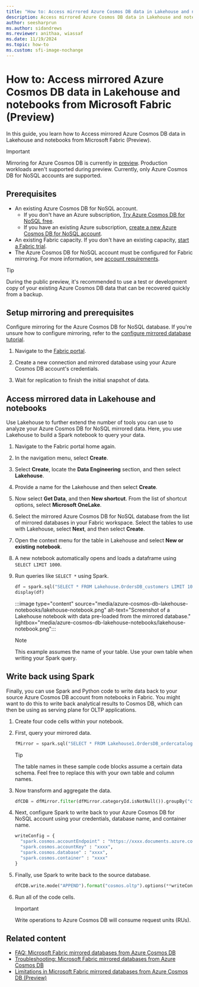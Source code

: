 ```yaml
---
title: "How to: Access mirrored Azure Cosmos DB data in Lakehouse and notebooks from Microsoft Fabric (Preview)"
description: Access mirrored Azure Cosmos DB data in Lakehouse and notebooks from Microsoft Fabric (Preview).
author: seesharprun
ms.author: sidandrews
ms.reviewer: anithaa, wiassaf
ms.date: 11/19/2024
ms.topic: how-to
ms.custom: sfi-image-nochange
---
```


# How to: Access mirrored Azure Cosmos DB data in Lakehouse and notebooks from Microsoft Fabric (Preview)

In this guide, you learn how to Access mirrored Azure Cosmos DB data in Lakehouse and notebooks from Microsoft Fabric (Preview).

> [!IMPORTANT]
> Mirroring for Azure Cosmos DB is currently in [preview](../../fundamentals/preview.md). Production workloads aren't supported during preview. Currently, only Azure Cosmos DB for NoSQL accounts are supported.

## Prerequisites

- An existing Azure Cosmos DB for NoSQL account.
  - If you don't have an Azure subscription, [Try Azure Cosmos DB for NoSQL free](https://cosmos.azure.com/try/).
  - If you have an existing Azure subscription, [create a new Azure Cosmos DB for NoSQL account](/azure/cosmos-db/nosql/quickstart-portal).
- An existing Fabric capacity. If you don't have an existing capacity, [start a Fabric trial](../../fundamentals/fabric-trial.md).
- The Azure Cosmos DB for NoSQL account must be configured for Fabric mirroring. For more information, see [account requirements](azure-cosmos-db-limitations.md#account-and-database-limitations).

> [!TIP]
> During the public preview, it's recommended to use a test or development copy of your existing Azure Cosmos DB data that can be recovered quickly from a backup.

## Setup mirroring and prerequisites

Configure mirroring for the Azure Cosmos DB for NoSQL database. If you're unsure how to configure mirroring, refer to the [configure mirrored database tutorial](azure-cosmos-db-tutorial.md#create-a-mirrored-database).

1. Navigate to the [Fabric portal](https://fabric.microsoft.com/).

1. Create a new connection and mirrored database using your Azure Cosmos DB account's credentials.

1. Wait for replication to finish the initial snapshot of data.

## Access mirrored data in Lakehouse and notebooks

Use Lakehouse to further extend the number of tools you can use to analyze your Azure Cosmos DB for NoSQL mirrored data. Here, you use Lakehouse to build a Spark notebook to query your data.

1. Navigate to the Fabric portal home again.

1. In the navigation menu, select **Create**.

1. Select **Create**, locate the **Data Engineering** section, and then select **Lakehouse**.

1. Provide a name for the Lakehouse and then select **Create**.

1. Now select **Get Data**, and then **New shortcut**. From the list of shortcut options, select **Microsoft OneLake**.

1. Select the mirrored Azure Cosmos DB for NoSQL database from the list of mirrored databases in your Fabric workspace. Select the tables to use with Lakehouse, select **Next**, and then select **Create**.

1. Open the context menu for the table in Lakehouse and select **New or existing notebook**.

1. A new notebook automatically opens and loads a dataframe using `SELECT LIMIT 1000`.

1. Run queries like `SELECT *` using Spark.

    ```python
    df = spark.sql("SELECT * FROM Lakehouse.OrdersDB_customers LIMIT 1000")
    display(df)
    ```

    :::image type="content" source="media/azure-cosmos-db-lakehouse-notebooks/lakehouse-notebook.png" alt-text="Screenshot of a Lakehouse notebook with data pre-loaded from the mirrored database." lightbox="media/azure-cosmos-db-lakehouse-notebooks/lakehouse-notebook.png":::

    > [!NOTE]
    > This example assumes the name of your table. Use your own table when writing your Spark query.

## Write back using Spark

Finally, you can use Spark and Python code to write data back to your source Azure Cosmos DB account from notebooks in Fabric. You might want to do this to write back analytical results to Cosmos DB, which can then be using as serving plane for OLTP applications.  

1. Create four code cells within your notebook.

1. First, query your mirrored data.

    ```python
    fMirror = spark.sql("SELECT * FROM Lakehouse1.OrdersDB_ordercatalog")
    ```

    > [!TIP]
    > The table names in these sample code blocks assume a certain data schema. Feel free to replace this with your own table and column names.

1. Now transform and aggregate the data.

    ```python
    dfCDB = dfMirror.filter(dfMirror.categoryId.isNotNull()).groupBy("categoryId").agg(max("price").alias("max_price"), max("id").alias("id"))
    ```

1. Next, configure Spark to write back to your Azure Cosmos DB for NoSQL account using your credentials, database name, and container name.

    ```python
    writeConfig = {
      "spark.cosmos.accountEndpoint" : "https://xxxx.documents.azure.com:443/",
      "spark.cosmos.accountKey" : "xxxx",
      "spark.cosmos.database" : "xxxx",
      "spark.cosmos.container" : "xxxx"
    }
    ```

1. Finally, use Spark to write back to the source database.

    ```python
    dfCDB.write.mode("APPEND").format("cosmos.oltp").options(**writeConfig).save()
    ```

1. Run all of the code cells.

    > [!IMPORTANT]
    > Write operations to Azure Cosmos DB will consume request units (RUs).

## Related content

- [FAQ: Microsoft Fabric mirrored databases from Azure Cosmos DB](azure-cosmos-db-faq.yml)
- [Troubleshooting: Microsoft Fabric mirrored databases from Azure Cosmos DB](azure-cosmos-db-troubleshooting.yml)
- [Limitations in Microsoft Fabric mirrored databases from Azure Cosmos DB (Preview)](azure-cosmos-db-limitations.md)
